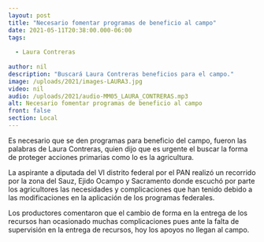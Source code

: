 ```yaml
---
layout: post
title: "Necesario fomentar programas de beneficio al campo"
date: 2021-05-11T20:38:00.000-06:00
tags:
  
  - Laura Contreras
  
author: nil
description: "Buscará Laura Contreras beneficios para el campo."
image: /uploads/2021/images-LAURA3.jpg
video: nil
audio: /uploads/2021/audio-MM05_LAURA_CONTRERAS.mp3
alt: Necesario fomentar programas de beneficio al campo
front: false
section: Local
---
```


Es necesario que se den programas para beneficio del campo, fueron las palabras de Laura Contreras, quien dijo que es urgente el buscar la forma de proteger acciones primarias como lo es la agricultura.

La aspirante a diputada del VI distrito federal por el PAN realizó un recorrido por la zona del Sauz, Ejido Ocampo y Sacramento donde escuchó por parte los agricultores las necesidades y complicaciones que han tenido debido a las modificaciones en la aplicación de los programas federales.

Los productores comentaron que el cambio de forma en la entrega de los recursos han ocasionado muchas complicaciones pues ante la falta de supervisión en la entrega de recursos, hoy los apoyos no llegan al campo.
